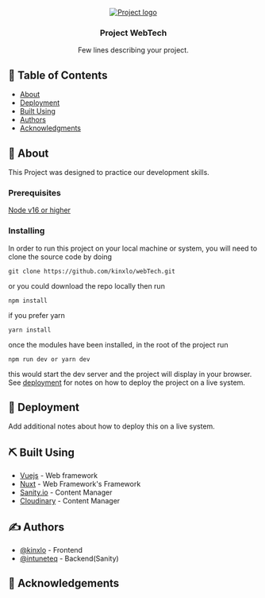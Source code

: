 <p align="center">
  <a href="" rel="noopener">
 <img src="https://res.cloudinary.com/kingsleysolomon/image/upload/v1664904490/webtech/Frame_bmixls.svg" alt="Project logo"></a>
</p>

<h3 align="center">Project WebTech</h3>

<p align="center"> Few lines describing your project.
    <br>
</p>

## 📝 Table of Contents

- [About](#about)
- [Deployment](#deployment)
- [Built Using](#built_using)
- [Authors](#authors)
- [Acknowledgments](#acknowledgement)

## 🧐 About <a name = "about"></a>

This Project was designed to practice our development skills.

### Prerequisites

[Node v16 or higher](https://nodejs.org/en/)

### Installing

In order to run this project on your local machine or system, you will need to clone the source code by doing

```
git clone https://github.com/kinxlo/webTech.git
```

or you could download the repo locally then run

```
npm install
```

if you prefer yarn

```
yarn install
```

once the modules have been installed, in the root of the project run

```
npm run dev or yarn dev
```

this would start the dev server and the project will display in your browser.
See [deployment](#deployment) for notes on how to deploy the project on a live system.

## 🚀 Deployment <a name = "deployment"></a>

Add additional notes about how to deploy this on a live system.

## ⛏️ Built Using <a name = "built_using"></a>

- [Vuejs](https://vuejs.org/) - Web framework
- [Nuxt](https://expressjs.com/) - Web Framework's Framework
- [Sanity.io](https://www.sanity.io/) - Content Manager
- [Cloudinary](https://cloudinary.com/) - Content Manager

## ✍️ Authors <a name = "authors"></a>

- [@kinxlo](https://github.com/kinxlo) - Frontend
- [@intuneteq](https://github.com/Intuneteq) - Backend(Sanity)

## 🎉 Acknowledgements <a name = "acknowledgement"></a>

<!-- - [@kinxlo](https://github.com/kinxlo) - Frontend
- [@intuneteq](https://github.com/Intuneteq) - Backend(Sanity) -->
